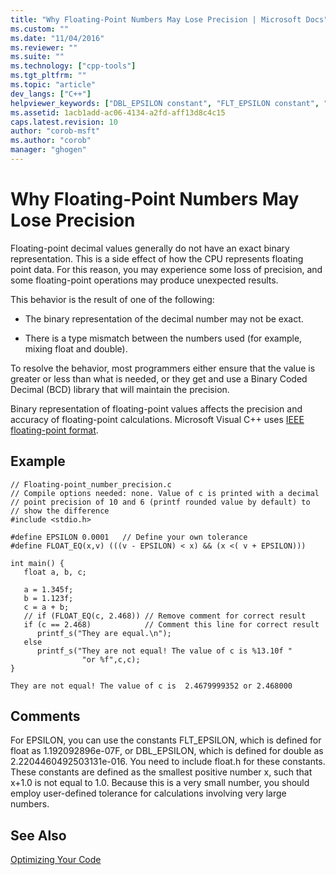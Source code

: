 ```yaml
---
title: "Why Floating-Point Numbers May Lose Precision | Microsoft Docs"
ms.custom: ""
ms.date: "11/04/2016"
ms.reviewer: ""
ms.suite: ""
ms.technology: ["cpp-tools"]
ms.tgt_pltfrm: ""
ms.topic: "article"
dev_langs: ["C++"]
helpviewer_keywords: ["DBL_EPSILON constant", "FLT_EPSILON constant", "floating-point numbers, precision"]
ms.assetid: 1acb1add-ac06-4134-a2fd-aff13d8c4c15
caps.latest.revision: 10
author: "corob-msft"
ms.author: "corob"
manager: "ghogen"
---
```

# Why Floating-Point Numbers May Lose Precision
Floating-point decimal values generally do not have an exact binary representation. This is a side effect of how the CPU represents floating point data. For this reason, you may experience some loss of precision, and some floating-point operations may produce unexpected results.  
  
 This behavior is the result of one of the following:  
  
-   The binary representation of the decimal number may not be exact.  
  
-   There is a type mismatch between the numbers used (for example, mixing float and double).  
  
 To resolve the behavior, most programmers either ensure that the value is greater or less than what is needed, or they get and use a Binary Coded Decimal (BCD) library that will maintain the precision.  
  
 Binary representation of floating-point values affects the precision and accuracy of floating-point calculations. Microsoft Visual C++ uses [IEEE floating-point format](../../build/reference/ieee-floating-point-representation.md).  
  
## Example  
  
```  
// Floating-point_number_precision.c  
// Compile options needed: none. Value of c is printed with a decimal   
// point precision of 10 and 6 (printf rounded value by default) to   
// show the difference  
#include <stdio.h>  
  
#define EPSILON 0.0001   // Define your own tolerance  
#define FLOAT_EQ(x,v) (((v - EPSILON) < x) && (x <( v + EPSILON)))  
  
int main() {  
   float a, b, c;  
  
   a = 1.345f;  
   b = 1.123f;  
   c = a + b;  
   // if (FLOAT_EQ(c, 2.468)) // Remove comment for correct result  
   if (c == 2.468)            // Comment this line for correct result  
      printf_s("They are equal.\n");  
   else  
      printf_s("They are not equal! The value of c is %13.10f "  
                "or %f",c,c);  
}  
```  
  
```Output  
They are not equal! The value of c is  2.4679999352 or 2.468000  
```  
  
## Comments  
 For EPSILON, you can use the constants FLT_EPSILON, which is defined for float as 1.192092896e-07F, or DBL_EPSILON, which is defined for double as 2.2204460492503131e-016. You need to include float.h for these constants. These constants are defined as the smallest positive number x, such that x+1.0 is not equal to 1.0. Because this is a very small number, you should employ user-defined tolerance for calculations involving very large numbers.  
  
## See Also  
 [Optimizing Your Code](../../build/reference/optimizing-your-code.md)